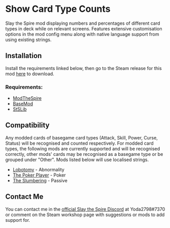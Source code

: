 # Show Card Type Counts
Slay the Spire mod displaying numbers and percentages of different card types in deck while on relevant screens. Features extensive customisation options in the mod config menu along with native language support from using existing strings.

## Installation
Install the requirements linked below, then go to the Steam release for this mod [here](https://steamcommunity.com/sharedfiles/filedetails/?id=2522396222) to download.

### Requirements:
* [ModTheSpire](https://steamcommunity.com/sharedfiles/filedetails/?id=1605060445&searchtext=)
* [BaseMod](https://steamcommunity.com/sharedfiles/filedetails/?id=1605833019&searchtext=)
* [StSLib](https://steamcommunity.com/sharedfiles/filedetails/?id=1609158507&searchtext=)

## Compatibility
Any modded cards of basegame card types (Attack, Skill, Power, Curse, Status) will be recognised and counted respectively. For modded card types, the following mods are currently supported and will be recognised correctly, other mods' cards may be recognised as a basegame type or be grouped under "Other". Mods listed below will use localised strings.
* [Lobotomy](https://steamcommunity.com/sharedfiles/filedetails/?id=1969477416&searchtext=lobotomy) - Abnormality
* [The Poker Player](https://steamcommunity.com/sharedfiles/filedetails/?id=1710999325&searchtext=poker) - Poker
* [The Slumbering](https://steamcommunity.com/sharedfiles/filedetails/?id=1968575672&searchtext=slumbering) - Passive

## Contact Me
You can contact me in the [official Slay the Spire Discord](https://discord.com/invite/SlayTheSpire) at Yoda2798#7370 or comment on the Steam workshop page with suggestions or mods to add support for.